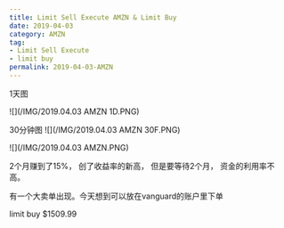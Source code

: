 ```yaml
---
title: Limit Sell Execute AMZN & Limit Buy
date: 2019-04-03
category: AMZN
tag:
- Limit Sell Execute
- limit buy
permalink: 2019-04-03-AMZN
---
```

1天图

![](/IMG/2019.04.03 AMZN 1D.PNG)

30分钟图
![](/IMG/2019.04.03 AMZN 30F.PNG)

![](/IMG/2019.04.03 AMZN.PNG)

2个月赚到了15%， 创了收益率的新高， 但是要等待2个月， 资金的利用率不高。

有一个大卖单出现。今天想到可以放在vanguard的账户里下单

limit buy $\$$1509.99
